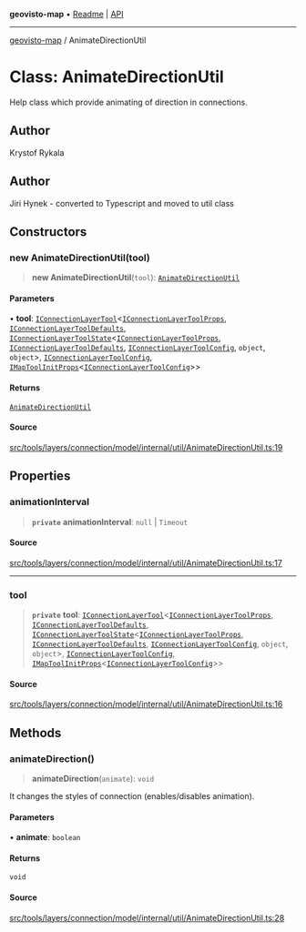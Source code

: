 **geovisto-map** • [Readme](../README.md) \| [API](../globals.md)

***

[geovisto-map](../README.md) / AnimateDirectionUtil

# Class: AnimateDirectionUtil

Help class which provide animating of direction in connections.

## Author

Krystof Rykala

## Author

Jiri Hynek - converted to Typescript and moved to util class

## Constructors

### new AnimateDirectionUtil(tool)

> **new AnimateDirectionUtil**(`tool`): [`AnimateDirectionUtil`](AnimateDirectionUtil.md)

#### Parameters

• **tool**: [`IConnectionLayerTool`](../interfaces/IConnectionLayerTool.md)\<[`IConnectionLayerToolProps`](../type-aliases/IConnectionLayerToolProps.md), [`IConnectionLayerToolDefaults`](../interfaces/IConnectionLayerToolDefaults.md), [`IConnectionLayerToolState`](../interfaces/IConnectionLayerToolState.md)\<[`IConnectionLayerToolProps`](../type-aliases/IConnectionLayerToolProps.md), [`IConnectionLayerToolDefaults`](../interfaces/IConnectionLayerToolDefaults.md), [`IConnectionLayerToolConfig`](../type-aliases/IConnectionLayerToolConfig.md), `object`, `object`\>, [`IConnectionLayerToolConfig`](../type-aliases/IConnectionLayerToolConfig.md), [`IMapToolInitProps`](../type-aliases/IMapToolInitProps.md)\<[`IConnectionLayerToolConfig`](../type-aliases/IConnectionLayerToolConfig.md)\>\>

#### Returns

[`AnimateDirectionUtil`](AnimateDirectionUtil.md)

#### Source

[src/tools/layers/connection/model/internal/util/AnimateDirectionUtil.ts:19](https://github.com/geovisto/geovisto-map/blob/e22d774889dbc28cc1ec62933ecf6bab6690f172/src/tools/layers/connection/model/internal/util/AnimateDirectionUtil.ts#L19)

## Properties

### animationInterval

> **`private`** **animationInterval**: `null` \| `Timeout`

#### Source

[src/tools/layers/connection/model/internal/util/AnimateDirectionUtil.ts:17](https://github.com/geovisto/geovisto-map/blob/e22d774889dbc28cc1ec62933ecf6bab6690f172/src/tools/layers/connection/model/internal/util/AnimateDirectionUtil.ts#L17)

***

### tool

> **`private`** **tool**: [`IConnectionLayerTool`](../interfaces/IConnectionLayerTool.md)\<[`IConnectionLayerToolProps`](../type-aliases/IConnectionLayerToolProps.md), [`IConnectionLayerToolDefaults`](../interfaces/IConnectionLayerToolDefaults.md), [`IConnectionLayerToolState`](../interfaces/IConnectionLayerToolState.md)\<[`IConnectionLayerToolProps`](../type-aliases/IConnectionLayerToolProps.md), [`IConnectionLayerToolDefaults`](../interfaces/IConnectionLayerToolDefaults.md), [`IConnectionLayerToolConfig`](../type-aliases/IConnectionLayerToolConfig.md), `object`, `object`\>, [`IConnectionLayerToolConfig`](../type-aliases/IConnectionLayerToolConfig.md), [`IMapToolInitProps`](../type-aliases/IMapToolInitProps.md)\<[`IConnectionLayerToolConfig`](../type-aliases/IConnectionLayerToolConfig.md)\>\>

#### Source

[src/tools/layers/connection/model/internal/util/AnimateDirectionUtil.ts:16](https://github.com/geovisto/geovisto-map/blob/e22d774889dbc28cc1ec62933ecf6bab6690f172/src/tools/layers/connection/model/internal/util/AnimateDirectionUtil.ts#L16)

## Methods

### animateDirection()

> **animateDirection**(`animate`): `void`

It changes the styles of connection (enables/disables animation).

#### Parameters

• **animate**: `boolean`

#### Returns

`void`

#### Source

[src/tools/layers/connection/model/internal/util/AnimateDirectionUtil.ts:28](https://github.com/geovisto/geovisto-map/blob/e22d774889dbc28cc1ec62933ecf6bab6690f172/src/tools/layers/connection/model/internal/util/AnimateDirectionUtil.ts#L28)
